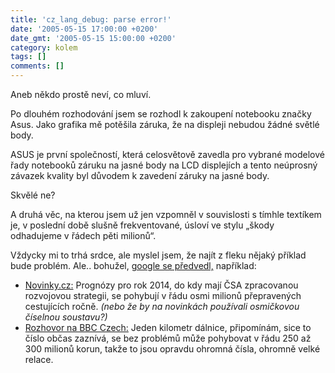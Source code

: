 ```yaml
---
title: 'cz_lang_debug: parse error!'
date: '2005-05-15 17:00:00 +0200'
date_gmt: '2005-05-15 15:00:00 +0200'
category: kolem
tags: []
comments: []
---
```

<p>Aneb někdo prostě neví, co mluví.</p>
<p>Po dlouhém rozhodování jsem se rozhodl k zakoupení notebooku značky Asus.
Jako grafika mě potěšila záruka, že na displeji nebudou žádné světlé body.</p>
<p class="odsazeny">ASUS je první společností, která celosvětově zavedla pro vybrané modelové řady
notebooků záruku na jasné body na LCD displejích a tento neúprosný závazek kvality
byl důvodem k zavedení záruky na jasné body.</p>
<p>Skvělé ne?</p>
<p>A druhá věc, na kterou jsem už jen vzpomněl v souvislosti s tímhle textíkem
je, v poslední době slušně frekventované, úsloví ve stylu &bdquo;škody odhadujeme
v řádech pěti milionů&ldquo;.</p>
<p>Vždycky mi to trhá srdce, ale myslel jsem, že najít z fleku nějaký příklad
bude problém. Ale.. bohužel,
<a href="https://www.google.com/search?q=v+%C5%99%C3%A1du+osmi+milion%C5%AF&sourceid=opera&num=25&ie=utf-8&oe=utf-8">google
se předvedl,</a> například:</p>
<ul>
<li><a href="https://www.novinky.cz/03/32/14.html">Novinky.cz:</a> Prognózy pro rok 2014, do kdy mají
ČSA zpracovanou rozvojovou strategii, se pohybují v řádu osmi milionů přepravených cestujících ročně.
<em>(nebo že by na novinkách používali osmičkovou číselnou soustavu?)</em></li>
<li><a href="https://www.bbc.co.uk/czech/interview/020830_svagr.shtml">Rozhovor na BBC Czech:</a>
Jeden kilometr dálnice, připomínám, sice to číslo občas zaznívá,
se bez problémů může pohybovat v řádu 250 až 300 milionů korun, takže to
jsou opravdu ohromná čísla, ohromně velké relace.</li>
</ul>
